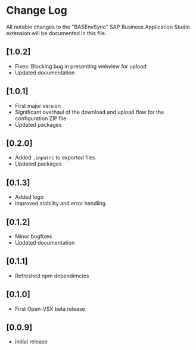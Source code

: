# Change Log

All notable changes to the "BASEnvSync" SAP Business Application Studio extension will be documented in this file.

## [1.0.2]

- Fixes: Blocking bug in presenting webview for upload
- Updated documentation

## [1.0.1]

- First major version
- Significant overhaul of the download and upload flow for the configuration ZIP file
- Updated packages

## [0.2.0]

- Added `.inputrc` to exported files
- Updated packages

## [0.1.3]

- Added logo
- Improved stability and error handling

## [0.1.2]

- Minor bugfixes
- Updated documentation

## [0.1.1]

- Refreshed npm dependencies

## [0.1.0]

- First Open-VSX beta release

## [0.0.9]

- Initial release
